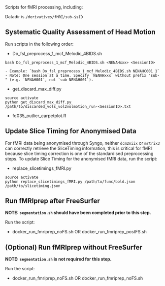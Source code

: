 Scripts for fMRI processing, including:

Datadir is `/derivatives/fMRI/sub-$sID`

## Systematic Quality Assessment of Head Motion

Run scripts in the following order:

- Do_fsl_preprocess_1_mcf_Melodic_4BIDS.sh
```
bash Do_fsl_preprocess_1_mcf_Melodic_4BIDS.sh <NENAHxxx> <SessionID>
```
    - Example: `bash Do_fsl_preprocess_1_mcf_Melodic_4BIDS.sh NENAHC001 1`
    - Note: One session at a time. Specify `NENAHxxx` without prefix "sub-" (e.g. `NENAH001`, not `sub-NENAH001`).
- get_discard_max_diff.py
```
source activate
python get_discard_max_diff.py /path/to/discarded_vols_vol2volmotion_run-<SessionID>.txt
```
- fd035_outlier_carpetplot.R

## Update Slice Timing for Anonymised Data

For fMRI data being anonymised through Syngo, neither `dcm2niix` or `mrtrix3` can correctly retrieve the SliceTiming information, this is critical for fMRI because slice timing correction is one of the standardised preprocessing steps. To update Slice Timing for the anonymised fMRI data, run the script:

- replace_slicetimings_fMRI.py
```
source activate
python replace_slicetimings_fMRI.py /path/to/func/bold.json /path/to/slicetiming.json
```
## Run fMRIprep after FreeSurfer

**NOTE: `segmentation.sh` should have been completed prior to this step.**

Run the script:

- docker_run_fmriprep_noFS.sh OR docker_run_fmriprep_postFS.sh

## (Optional) Run fMRIprep without FreeSurfer

**NOTE: `segmentation.sh` is not required for this step.**

Run the script:

- docker_run_fmriprep_noFS.sh OR docker_run_fmriprep_noFS.sh
